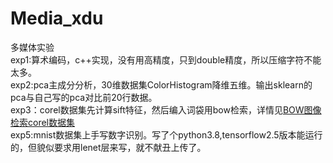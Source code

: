 # Media_xdu
多媒体实验  
exp1:算术编码，c++实现，没有用高精度，只到double精度，所以压缩字符不能太多。  
exp2:pca主成分分析，30维数据集ColorHistogram降维五维。输出sklearn的pca与自己写的pca对比前20行数据。  
exp3：corel数据集先计算sift特征，然后编入词袋用bow检索，详情见[BOW图像检索corel数据集](https://blog.csdn.net/qq_43305312/article/details/117109988)  
exp5:mnist数据集上手写数字识别。写了个python3.8,tensorflow2.5版本能运行的，但貌似要求用lenet层来写，就不献丑上传了。
